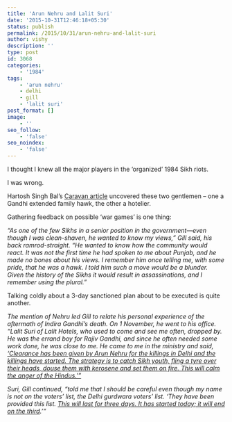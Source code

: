 ```yaml
---
title: 'Arun Nehru and Lalit Suri'
date: '2015-10-31T12:46:18+05:30'
status: publish
permalink: /2015/10/31/arun-nehru-and-lalit-suri
author: vishy
description: ''
type: post
id: 3068
categories: 
    - '1984'
tags:
    - 'arun nehru'
    - delhi
    - gill
    - 'lalit suri'
post_format: []
image:
    - ''
seo_follow:
    - 'false'
seo_noindex:
    - 'false'
---
```

I thought I knew all the major players in the ‘organized’ 1984 Sikh riots.

I was wrong.

Hartosh Singh Bal’s [Caravan article](http://www.caravanmagazine.in/vantage/1984-massacre-how-senior-leaders-congress-sanctioned-organised-violence-indira-gandhi-death) uncovered these two gentlemen – one a Gandhi extended family hawk, the other a hotelier.

Gathering feedback on possible ‘war games’ is one thing:

*“As one of the few Sikhs in a senior position in the government—even though I was clean-shaven, he wanted to know my views,” Gill said, his back ramrod-straight. “He wanted to know how the community would react. It was not the first time he had spoken to me about Punjab, and he made no bones about his views. I remember him once telling me, with some pride, that he was a hawk. I told him such a move would be a blunder. Given the history of the Sikhs it would result in assassinations, and I remember using the plural.”*

Talking coldly about a 3-day sanctioned plan about to be executed is quite another.

*The mention of Nehru led Gill to relate his personal experience of the aftermath of Indira Gandhi’s death. On 1 November, he went to his office. “Lalit Suri of Lalit Hotels, who used to come and see me often, dropped by. He was the errand boy for Rajiv Gandhi, and since he often needed some work done, he was close to me. He came to me in the ministry and said, <span style="text-decoration: underline;">‘Clearance has been given by Arun Nehru for the killings in Delhi and the killings have started. The strategy is to catch Sikh youth, fling a tyre over their heads, douse them with kerosene and set them on fire. This will calm the anger of the Hindus.’”</span>*

*Suri, Gill continued, “told me that I should be careful even though my name is not on the voters’ list, the Delhi gurdwara voters’ list. ‘They have been provided this list. <span style="text-decoration: underline;">This will last for three days. It has started today; it will end on the third</span>.’”*